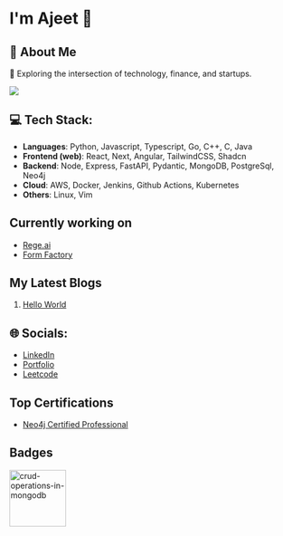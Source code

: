# I'm Ajeet 👋

## 💫 About Me

🌱 Exploring the intersection of technology, finance, and startups.<br>

![](https://quotes-github-readme.vercel.app/api?type=horizontal&theme=radical)

## 💻 Tech Stack:

- **Languages**: Python, Javascript, Typescript, Go, C++, C, Java
- **Frontend (web)**: React, Next, Angular, TailwindCSS, Shadcn
- **Backend**: Node, Express, FastAPI, Pydantic, MongoDB, PostgreSql, Neo4j
- **Cloud**: AWS, Docker, Jenkins, Github Actions, Kubernetes
- **Others**: Linux, Vim

## Currently working on

- [Rege.ai](https://github.com/thetsajeet/rege.ai)
- [Form Factory](https://github.com/thetsajeet/form-factory)

## My Latest Blogs

1. [Hello World](https://tsajeet.vercel.app/blogs/hello-world-001)

## 🌐 Socials:
- [LinkedIn](https://www.linkedin.com/in/thetsajeet/)
- [Portfolio](https://tsajeet.vercel.app/)
- [Leetcode](https://leetcode.com/u/thetsajeet/)

## Top Certifications

- [Neo4j Certified Professional](https://graphacademy.neo4j.com/c/47e3b7ef-68d8-47bc-aad3-20e08f30aefb/)

## Badges

<img width="100" height="100" alt="crud-operations-in-mongodb" src="https://github.com/user-attachments/assets/7b40a5e3-242f-42d7-80f5-1891b4bba230" />


